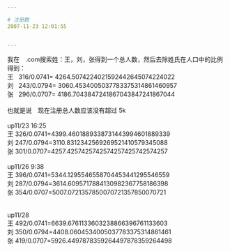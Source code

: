 ```yaml
---

# 注册数
2007-11-23 12:01:55


---
```



我在　.com搜索姓：王，刘，张得到一个总人数，然后去除姓氏在人口中的比例得到：<br />
王 &nbsp; 316/0.0741= 4264.5074224021592442645074224022<br />
刘 &nbsp; 243/0.0794= 3060.4534005037783375314861460957<br />
张 &nbsp; 296/0.0707= 4186.7043847241867043847241867044<br />
<br />
也就是说　现在注册总人数应该没有超过 5k<br />
<br />
up11/23 16:25<br />
王 326/0.0741=4399.4601889338731443994601889339<br />
刘 247/0.0794=3110.8312342569269521410579345088<br />
张 301/0.0707=4257.4257425742574257425742574257<br />
<br />
up11/26 9:38<br />
王 396/0.0741=5344.1295546558704453441295546559<br />
刘 287/0.0794=3614.6095717884130982367758186398<br />
张 354/0.0707=5007.0721357850070721357850070721<br />
<br />
<br />
up11/28<br />
王 492/0.0741=6639.6761133603238866396761133603<br />
<span class="clsFmtLib"></span><span class="clsFmtLib">刘 350</span>/0.0794=4408.0604534005037783375314861461<br />
<span class="clsFmtLib">张 419</span>/0.0707=5926.4497878359264497878359264498<br />
